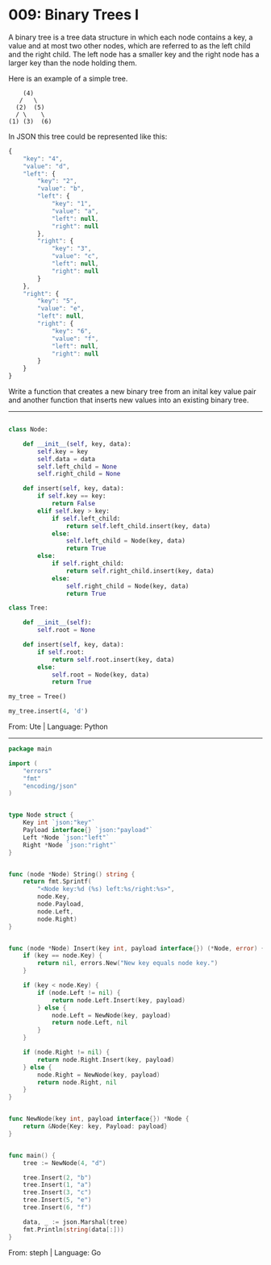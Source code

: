 # 009: Binary Trees I

A binary tree is a tree data structure in which each node contains a key, a value and at most two other nodes, which are referred to as the left child and the right child. The left node has a smaller key and the right node has a larger key than the node holding them.

Here is an example of a simple tree.

```
    (4)
   /   \
  (2)  (5)
  / \    \
(1) (3)  (6)
```

In JSON this tree could be represented like this:

```javascript
{
	"key": "4",
	"value": "d",
	"left": {
		"key": "2",
		"value": "b",
		"left": {
			"key": "1",
			"value": "a",
			"left": null,
			"right": null
		},
		"right": {
			"key": "3",
			"value": "c",
			"left": null,
			"right": null
		}
	},
	"right": {
		"key": "5",
		"value": "e",
		"left": null,
		"right": {
			"key": "6",
			"value": "f",
			"left": null,
			"right": null
		}
	}
}
```

Write a function that creates a new binary tree from an inital key value pair and another function that inserts new values into an existing binary tree.

---

```python

class Node:

    def __init__(self, key, data):
        self.key = key
        self.data = data
        self.left_child = None
        self.right_child = None

    def insert(self, key, data):
        if self.key == key:
            return False
        elif self.key > key:
            if self.left_child:
                return self.left_child.insert(key, data)
            else:
                self.left_child = Node(key, data)
                return True
        else:
            if self.right_child:
                return self.right_child.insert(key, data)
            else:
                self.right_child = Node(key, data)
                return True

class Tree:

    def __init__(self):
        self.root = None

    def insert(self, key, data):
        if self.root:
            return self.root.insert(key, data)
        else:
            self.root = Node(key, data)
            return True

my_tree = Tree()

my_tree.insert(4, 'd')

```
From: Ute | Language: Python

---

```go
package main

import (
	"errors"
	"fmt"
	"encoding/json"
)


type Node struct {
	Key int `json:"key"`
	Payload interface{} `json:"payload"`
	Left *Node `json:"left"`
	Right *Node `json:"right"`
}


func (node *Node) String() string {
	return fmt.Sprintf(
		"<Node key:%d (%s) left:%s/right:%s>",
		node.Key,
		node.Payload,
		node.Left,
		node.Right)
}


func (node *Node) Insert(key int, payload interface{}) (*Node, error) {
	if (key == node.Key) {
		return nil, errors.New("New key equals node key.")
	}

	if (key < node.Key) {
		if (node.Left != nil) {
			return node.Left.Insert(key, payload)
		} else {
			node.Left = NewNode(key, payload)
			return node.Left, nil
		}
	}

	if (node.Right != nil) {
		return node.Right.Insert(key, payload)
	} else {
		node.Right = NewNode(key, payload)
		return node.Right, nil
	}
}


func NewNode(key int, payload interface{}) *Node {
	return &Node{Key: key, Payload: payload}
}


func main() {
	tree := NewNode(4, "d")

	tree.Insert(2, "b")
	tree.Insert(1, "a")
	tree.Insert(3, "c")
	tree.Insert(5, "e")
	tree.Insert(6, "f")

	data, _ := json.Marshal(tree)
	fmt.Println(string(data[:]))
}
```
From: steph | Language: Go
